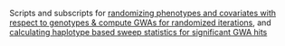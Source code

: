 Scripts and subscripts for [randomizing phenotypes and covariates with respect to genotypes & compute GWAs for randomized iterations](https://github.com/jkreinz/NTSR_GWAS/blob/master/GWA_permuations/randomize_n_permute.sh), and [calculating haplotype based sweep statistics for significant GWA hits](https://github.com/jkreinz/NTSR_GWAS/blob/master/GWA_permuations/run_selscan.sh)
